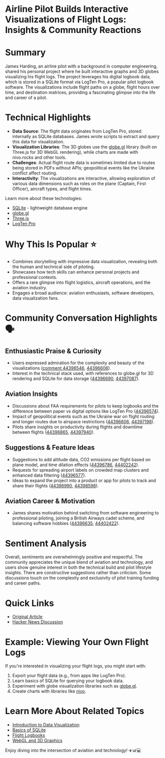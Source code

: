 # Airline Pilot Builds Interactive Visualizations of Flight Logs: Insights & Community Reactions

# Summary
James Harding, an airline pilot with a background in computer engineering, shared his personal project where he built interactive graphs and 3D globes visualizing his flight logs. The project leverages his digital logbook data, which is stored in a SQLite format via LogTen Pro, a popular pilot logbook software. The visualizations include flight paths on a globe, flight hours over time, and destination matrices, providing a fascinating glimpse into the life and career of a pilot.

# Technical Highlights
- **Data Source**: The flight data originates from LogTen Pro, stored internally as SQLite databases. James wrote scripts to extract and query this data for visualization.
- **Visualization Libraries**: The 3D globes use the [globe.gl](https://globe.gl/) library (built on Three.js for 3D WebGL rendering), while charts are made with nivo.rocks and other tools.
- **Challenges**: Actual flight route data is sometimes limited due to routes being stored in PDFs without APIs; geopolitical events like the Ukraine conflict affect routing.
- **Interactivity**: The visualizations are interactive, allowing exploration of various data dimensions such as roles on the plane (Captain, First Officer), aircraft types, and flight times.

Learn more about these technologies:
- [SQLite](https://www.google.com/search?q=SQLite) - lightweight database engine
- [globe.gl](https://www.google.com/search?q=globe.gl)
- [Three.js](https://www.google.com/search?q=three.js)
- [LogTen Pro](https://www.google.com/search?q=logten+pro)

# Why This Is Popular ⭐️
- Combines storytelling with impressive data visualization, revealing both the human and technical side of piloting.
- Showcases how tech skills can enhance personal projects and professional contexts.
- Offers a rare glimpse into flight logistics, aircraft operations, and the aviation industry.
- Engages a broad audience: aviation enthusiasts, software developers, data visualization fans.

# Community Conversation Highlights 🗣️

## Enthusiastic Praise & Curiosity
- Users expressed admiration for the complexity and beauty of the visualizations ([comment 44396546](https://news.ycombinator.com/item?id=44396546), [44396606](https://news.ycombinator.com/item?id=44396606)).
- Interest in the technical stack used, with references to globe.gl for 3D rendering and SQLite for data storage ([44396690](https://news.ycombinator.com/item?id=44396690), [44397087](https://news.ycombinator.com/item?id=44397087)).

## Aviation Insights
- Discussions about FAA requirements for pilots to keep logbooks and the difference between paper vs digital options like LogTen Pro ([44396574](https://news.ycombinator.com/item?id=44396574)).
- Impact of geopolitical events such as the Ukraine war on flight routing and longer routes due to airspace restrictions ([44396606](https://news.ycombinator.com/item?id=44396606), [44397198](https://news.ycombinator.com/item?id=44397198)).
- Pilots share insights on productivity during flights and downtime between flights ([44396865](https://news.ycombinator.com/item?id=44396865), [44397940](https://news.ycombinator.com/item?id=44397940)).

## Suggestions & Feature Ideas
- Suggestions to add altitude data, CO2 emissions per flight based on plane model, and time dilation effects ([44396786](https://news.ycombinator.com/item?id=44396786), [44402242](https://news.ycombinator.com/item?id=44402242)).
- Requests for spreading airport labels on crowded map clusters and enhanced data filtering ([44396577](https://news.ycombinator.com/item?id=44396577)).
- Ideas to expand the project into a product or app for pilots to track and share their flights ([44396990](https://news.ycombinator.com/item?id=44396990), [44398598](https://news.ycombinator.com/item?id=44398598)).

## Aviation Career & Motivation
- James shares motivation behind switching from software engineering to professional piloting, joining a British Airways cadet scheme, and balancing software hobbies ([44396635](https://news.ycombinator.com/item?id=44396635), [44402422](https://news.ycombinator.com/item?id=44402422)).

# Sentiment Analysis
Overall, sentiments are overwhelmingly positive and respectful. The community appreciates the unique blend of aviation and technology, and users show genuine interest in both the technical build and pilot lifestyle insights. There are constructive suggestions rather than criticism. Some discussions touch on the complexity and exclusivity of pilot training funding and career paths.

# Quick Links
- [Original Article](https://jameshard.ing/pilot)
- [Hacker News Discussion](https://news.ycombinator.com/item?id=44396518)

# Example: Viewing Your Own Flight Logs
If you're interested in visualizing your flight logs, you might start with:
1. Export your flight data (e.g., from apps like LogTen Pro).
2. Learn basics of SQLite for querying your logbook data.
3. Experiment with globe visualization libraries such as [globe.gl](https://globe.gl/).
4. Create charts with libraries like [nivo](https://nivo.rocks/).

# Learn More About Related Topics
- [Introduction to Data Visualization](https://www.google.com/search?q=introduction+to+data+visualization)
- [Basics of SQLite](https://www.google.com/search?q=SQLite+tutorial)
- [Flight Logbooks](https://www.google.com/search?q=pilot+logbook)
- [WebGL and 3D Graphics](https://www.google.com/search?q=WebGL+3D+graphics)

Enjoy diving into the intersection of aviation and technology! ✈️📊💻
